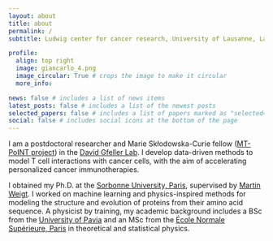 ```yaml
---
layout: about
title: about
permalink: /
subtitle: Ludwig center for cancer research, University of Lausanne, Lausanne, Switzerland

profile:
  align: top right
  image: giancarlo_4.png
  image_circular: True # crops the image to make it circular
  more_info:

news: false # includes a list of news items
latest_posts: false # includes a list of the newest posts
selected_papers: false # includes a list of papers marked as "selected={true}"
social: false # includes social icons at the bottom of the page
---
```


I am a postdoctoral researcher and Marie Sk&#322;odowska-Curie fellow ([MT-PoINT project](https://cordis.europa.eu/project/id/101027973)) in the [David Gfeller Lab](https://gfellerlab.org/). I develop data-driven methods to model T cell interactions with cancer cells, with the aim of accelerating personalized cancer immunotherapies. 

I obtained my Ph.D. at the [Sorbonne University, Paris](http://www.lcqb.upmc.fr/), supervised by [Martin Weigt](https://scholar.google.com/citations?user=HU1K_zsAAAAJ). I worked on machine learning and physics-inspired methods for modeling the structure and evolution of proteins from their amino acid sequence. A physicist by training, my academic background includes a BSc from the [University of Pavia](https://web.unipv.it/) and an MSc from the [&#201;cole Normale Supérieure, Paris](https://www.ens.psl.eu/) in theoretical and statistical physics.
